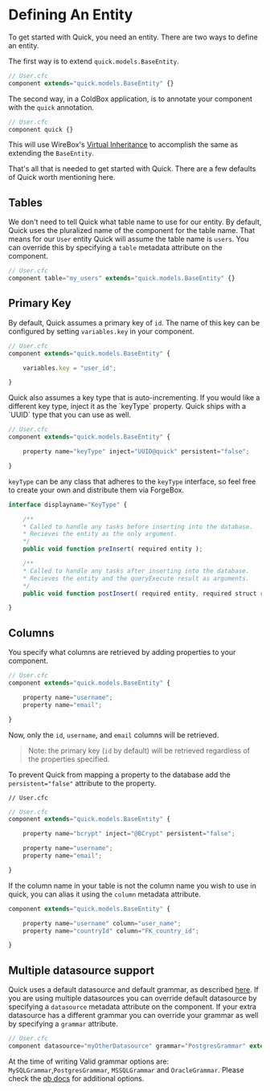 # Defining An Entity

To get started with Quick, you need an entity. There are two ways to define an entity.

The first way is to extend `quick.models.BaseEntity`.

```javascript
// User.cfc
component extends="quick.models.BaseEntity" {}
```

The second way, in a ColdBox application, is to annotate your component with the `quick` annotation.

```javascript
// User.cfc
component quick {}
```

This will use WireBox's [Virtual Inheritance](https://wirebox.ortusbooks.com/advanced-topics/virtual-inheritance) to accomplish the same as extending the `BaseEntity`.

That's all that is needed to get started with Quick. There are a few defaults of Quick worth mentioning here.

## Tables

We don't need to tell Quick what table name to use for our entity. By default, Quick uses the pluralized name of the component for the table name. That means for our `User` entity Quick will assume the table name is `users`. You can override this by specifying a `table` metadata attribute on the component.

```javascript
// User.cfc
component table="my_users" extends="quick.models.BaseEntity" {}
```

## Primary Key

By default, Quick assumes a primary key of `id`. The name of this key can be configured by setting `variables.key` in your component.

```javascript
// User.cfc
component extends="quick.models.BaseEntity" {

    variables.key = "user_id";

}
```

Quick also assumes a key type that is auto-incrementing. If you would like a different key type, inject it as the \`keyType\` property. Quick ships with a \`UUID\` type that you can use as well.

```javascript
// User.cfc
component extends="quick.models.BaseEntity" {

    property name="keyType" inject="UUID@quick" persistent="false";

}
```

`keyType` can be any class that adheres to the `keyType` interface, so feel free to create your own and distribute them via ForgeBox.

```javascript
interface displayname="KeyType" {

    /**
    * Called to handle any tasks before inserting into the database.
    * Recieves the entity as the only argument.
    */
    public void function preInsert( required entity );

    /**
    * Called to handle any tasks after inserting into the database.
    * Recieves the entity and the queryExecute result as arguments.
    */
    public void function postInsert( required entity, required struct result );

}
```

## Columns

You specify what columns are retrieved by adding properties to your component.

```javascript
// User.cfc
component extends="quick.models.BaseEntity" {

    property name="username";
    property name="email";

}
```

Now, only the `id`, `username`, and `email` columns will be retrieved.

> Note: the primary key \(`id` by default\) will be retrieved regardless of the properties specified.

To prevent Quick from mapping a property to the database add the `persistent="false"` attribute to the property.

```text
// User.cfc
```

```javascript
// User.cfc
component extends="quick.models.BaseEntity" {

    property name="bcrypt" inject="@BCrypt" persistent="false";

    property name="username";
    property name="email";

}
```

If the column name in your table is not the column name you wish to use in quick, you can alias it using the `column` metadata attribute.

```javascript
component extends="quick.models.BaseEntity" {

    property name="username" column="user_name";
    property name="countryId" column="FK_country_id";

}
```

## Multiple datasource support

Quick uses a default datasource and default grammar, as described [here](./). If you are using multiple datasources you can override default datasource by specifying a `datasource` metadata attribute on the component. If your extra datasource has a different grammar you can override your grammar as well by specifying a `grammar` attribute.

```javascript
// User.cfc
component datasource="myOtherDatasource" grammar="PostgresGrammar" extends="quick.models.BaseEntity" {}
```

At the time of writing Valid grammar options are: `MySQLGrammar`,`PostgresGrammar`, `MSSQLGrammar` and `OracleGrammar`. Please check the [qb docs](https://qb.ortusbooks.com/) for additional options.

